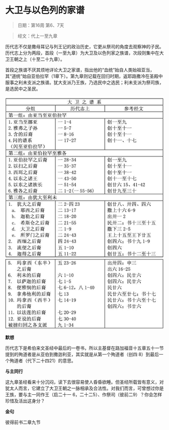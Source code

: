 # 大卫与以色列的家谱 

> 日期：第16周 第6、7天

> 经文：代上一至九章

历代志不仅是撒母耳记与列王记的政治历史，它更从祭司的角度去观察神的子民。历代志上分为两段，首段（一至九章）为大卫及以色列家之族谱，次段则集中在大卫王朝之上（十至二十九章）。

首段之族谱不厌其烦地详论大卫之家谱，指出他的“血统”始自人类始祖亚当，其“道统”始自亚伯拉罕（1章下）。第九章则记载在回归时期，返耶路撒冷在圣殿中服事之利未支派之族谱。犹大支派乃王族，乃选民中之选民；利未支派为祭司族，是选民中之圣民。

![](16.6_images/b2a3ff9c.jpg)
![](16.6_images/b36df5ab.jpg)

**默想**

历代志下是希伯来文圣经中最后的一卷书，所以主基督在路加福音十五章五十一节提到的殉道者是从亚伯到撒迦利亚，其实就是从第一个殉道者（创四 8）到最后一个殉道者（代下二十四21）的意思。

**与主同行**

这九章圣经看来十分沉闷，读下去很容易使人昏昏欲睡。但圣经所载皆有意义，对犹太人而言，它建立了大卫王朝之一脉相承及合法性。对我们而言，可曾想过你是王族，要与主一同作王（启二十一 6，二十二5）、作祭司（彼前二9）？你会怎样珍惜及活出这身分？

**金句**

彼得前书二章九节



